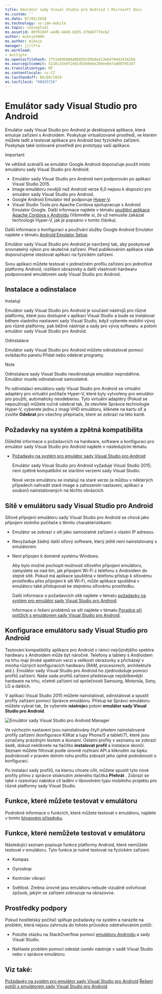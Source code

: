```yaml
---
title: Emulátor sady Visual Studio pro Android | Microsoft Docs
ms.custom: ''
ms.date: 07/03/2018
ms.technology: vs-ide-mobile
ms.topic: conceptual
ms.assetid: 80f0104f-a4db-44dd-bd55-37bb67776c62
author: mikejo5000
ms.author: mikejo
manager: jillfra
ms.workload:
- multiple
ms.openlocfilehash: 1f51489b888a0b85b53856e413eb4704d24161b6
ms.sourcegitcommit: 5216c15e9f24d1d5db9ebe204ee0e7ad08705347
ms.translationtype: MT
ms.contentlocale: cs-CZ
ms.lasthandoff: 08/09/2019
ms.locfileid: "68925726"
---
```

# <a name="visual-studio-emulator-for-android"></a>Emulátor sady Visual Studio pro Android

Emulátor sady Visual Studio pro Android je desktopová aplikace, která emuluje zařízení s Androidem. Poskytuje virtualizované prostředí, ve kterém můžete ladit a testovat aplikace pro Android bez fyzického zařízení. Poskytuje také izolované prostředí pro prototypy vaší aplikace.

> [!IMPORTANT]
> Ve většině scénářů se emulátor Google Android doporučuje použít místo emulátoru sady Visual Studio pro Android:
> - Emulátor sady Visual Studio pro Android není podporován po aplikaci Visual Studio 2015.
> - Image emulátoru novější než Android verze 6,0 nejsou k dispozici pro emulátor sady Visual Studio pro Android.
> - Google Android Emulator teď podporuje [Hyper-V](https://docs.microsoft.com/xamarin/android/get-started/installation/android-emulator/hardware-acceleration#accelerating-with-hyper-v).
> - Visual Studio Tools pro Apache Cordova spolupracuje s Android Emulator Google. Další informace najdete v tématu [spuštění aplikace Apache Cordova v Androidu](/visualstudio/cross-platform/tools-for-cordova/run-your-app/run-app-android#google-android-emulator) (Všimněte si, že už nemusíte zakázat technologii Hyper-V, jak je popsáno v tomto článku).
>
> Další informace o konfiguraci a používání služby Google Android Emulator najdete v tématu [Android Emulator Setup](https://docs.microsoft.com/xamarin/android/get-started/installation/android-emulator/).

 Emulátor sady Visual Studio pro Android je navržený tak, aby poskytoval srovnatelný výkon pro skutečné zařízení. Před publikováním aplikace však doporučujeme otestovat aplikaci na fyzickém zařízení.

 Svou aplikaci můžete testovat v jedinečném profilu zařízení pro jednotlivé platformy Android, rozlišení obrazovky a další vlastnosti hardwaru podporované emulátorem sady Visual Studio pro Android.

## <a name="Installing"></a>Instalace a odinstalace
 Instalují

 Emulátor sady Visual Studio pro Android je součástí nástrojů pro různé platformy, které jsou dostupné v aplikaci Visual Studio a bude se instalovat během vlastního nastavení sady Visual Studio, když vyberete mobilní vývoj pro různé platformy, pak běžné nástroje a sady pro vývoj softwaru. a potom emulátor sady Visual Studio pro Android.

 Odinstalace

 Emulátor sady Visual Studio pro Android můžete odinstalovat pomocí ovládacího panelu Přidat nebo odebrat programy.

> [!NOTE]
> Odinstalace sady Visual Studio neodinstaluje emulátor neproběhne. Emulátor musíte odinstalovat samostatně.

 Po odinstalaci emulátoru sady Visual Studio pro Android se virtuální adaptéry pro virtuální počítače Hyper-V, které byly vytvořeny pro emulátor pro použití, automaticky neodeberou. Tyto virtuální adaptéry (Pokud se nepoužívají) můžete ručně odebrat tak, že otevřete Správce technologie Hyper-V, vyberete jednu z imagí VHD emulátoru, kliknete na kartu síť a zvolíte **Odebrat** pro všechny přepínače, které se zobrazí na této kartě.

## <a name="Requirements"></a>Požadavky na systém a zpětná kompatibilita
 Důležité informace o požadavcích na hardware, software a konfiguraci pro emulátor sady Visual Studio pro Android najdete v následujícím tématu.

- [Požadavky na systém pro emulátor sady Visual Studio pro Android](../cross-platform/system-requirements-for-the-visual-studio-emulator-for-android.md)

  Emulátor sady Visual Studio pro Android vyžaduje Visual Studio 2015; není zpětně kompatibilní se staršími verzemi sady Visual Studio.

  Nové verze emulátoru se instalují na staré verze (a můžou v některých případech nahradit staré image a zahozením nastavení, aplikací a souborů nainstalovaných na těchto obrázcích.

## <a name="Networking"></a>Sítě v emulátoru sady Visual Studio pro Android
 Síťové připojení emulátoru sady Visual Studio pro Android se chová jako připojení stolního počítače s těmito charakteristikami:

- Emulátor se zobrazí v síti jako samostatné zařízení s vlastní IP adresou.

- Nevyžaduje žádný další síťový software, který ještě není nainstalovaný s emulátorem.

- Není připojen k doméně systému Windows.

  Aby bylo možné pochopit možnosti síťového připojení emulátoru, zamyslete se nad tím, jak připojení Wi-Fi z telefonu s Androidem do stejné sítě. Pokud má aplikace spuštěná v telefonu přístup k síťovému prostředku přes připojení k síti Wi-Fi, může aplikace spuštěná v emulátoru také přistupovat ke stejnému síťovému prostředku.

  Další informace o požadavcích sítě najdete v tématu [požadavky na systém pro emulátor sady Visual Studio pro Android](../cross-platform/system-requirements-for-the-visual-studio-emulator-for-android.md).

  Informace o řešení problémů se sítí najdete v tématu [Poradce při potížích s emulátorem sady Visual Studio pro Android](../cross-platform/troubleshooting-the-visual-studio-emulator-for-android.md).

## <a name="Configuring"></a>Konfigurace emulátoru sady Visual Studio pro Android
 Testování kompatibility aplikace pro Android v rámci nejrůznějšího spektra hardwaru s Androidem může být náročné. Telefony a tablety s Androidem na trhu mají široké spektrum verzí a velikostí obrazovky a přicházejí v mnoha různých konfiguracích hardwaru (RAM, procesorech, architektuře atd.). Emulátor sady Visual Studio pro Android ho zjednodušuje pomocí profilů zařízení. Naše sada profilů zařízení představuje nejoblíbenější hardware na trhu, včetně zařízení od společnosti Samsung, Motorola, Sony, LG a dalších.

 V aplikaci Visual Studio 2015 můžete nainstalovat, odinstalovat a spustit profily zařízení pomocí Správce emulátoru. Přístup ke Správci emulátoru můžete vybrat tak, že vyberete **nástroje**a potom **emulátor sady Visual Studio pro Android**.

 ![Emulátor sady Visual Studio pro Android Manager](../cross-platform/media/android_emu_manager.png "Android_Emu_Manager")

 Ve výchozím nastavení jsou nainstalovány čtyři předem nainstalované profily zařízení (konfigurace KitKat a lupy Phone/5 a tablet/7), které jsou označeny prázdným textem a ikonami. Ostatní profily v seznamu se zobrazí šedě, dokud nekliknete na tlačítko **instalovat profil** a instalace skončí. Seznam můžete filtrovat podle úrovně rozhraní API a kliknutím na šipku podrobností v pravém dolním rohu profilu zobrazit jeho úplné podrobnosti o konfiguraci.

 Po instalaci sady profilů, na kterou chcete cílit, můžete spustit tyto nové profily přímo z správce stisknutím zeleného tlačítka **Přehrát** . Zobrazí se také v rozevírací nabídce cíl ladění v libovolném typu mobilního projektu pro různé platformy sady Visual Studio.

## <a name="FeaturesTest"></a>Funkce, které můžete testovat v emulátoru
 Podrobné informace o funkcích, které můžete testovat v emulátoru, najdete v tomto [blogovém příspěvku](https://devblogs.microsoft.com/devops/introducing-visual-studios-emulator-for-android/).

## <a name="FeaturesNonTest"></a>Funkce, které nemůžete testovat v emulátoru
 Následující seznam popisuje funkce platformy Android, které nemůžete testovat v emulátoru. Tyto funkce je nutné testovat na fyzickém zařízení.

- Kompas

- Gyroskop

- Kontroler vibrací

- Světlost. Změna úrovně jasu emulátoru nebude vizuálně ovlivňovat způsob, jakým se zařízení zobrazuje na obrazovce.

## <a name="Support"></a>Prostředky podpory
 Pokud hostitelský počítač splňuje požadavky na systém a narazíte na problém, která nejsou zahrnuta do tohoto průvodce odstraňováním potíží:

- Položte otázku na StackOverflow pomocí [emulátoru Androidu](http://stackoverflow.com/questions/tagged/android-emulator) a sady Visual Studio.

- Nahlaste problém pomocí odeslat úsměv nástroje v sadě Visual Studio nebo v správce emulátoru.

## <a name="see-also"></a>Viz také:
 [Požadavky na systém pro emulátor sady Visual Studio pro Android](../cross-platform/system-requirements-for-the-visual-studio-emulator-for-android.md) [Řešení potíží s emulátorem sady Visual Studio pro Android](../cross-platform/troubleshooting-the-visual-studio-emulator-for-android.md)
